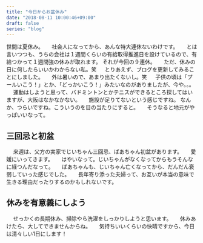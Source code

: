 ```yaml
---
title: "今日からお盆休み"
date: "2018-08-11 10:00:46+09:00"
draft: false
series: "blog"
---
```

世間は夏休み。
　
社会人になってから、あんな特大連休ないわけです。
　
とは言いつつも、うちの会社は１週間くらいの有給取得推進日を設けているので、有給つかって１週間強の休みが取れます。
それが今回の９連休。
　
ただ、休みの日に何したらいいかわからない私。笑
　
とりあえず、ブログを更新してみることにしました。
　
外は暑いので、あまり出たくないし。笑
　
子供の頃は「プールいこう！」とか、「どっかいこう！」みたいなのがありましたが、今や。。。
　
運動はしようと思って、バドミントンとかテニスができるところ探してはいますが、大阪はなかなかない。
　
施設が足りてないという感じですね。
なんか、つらいですね。こういうのを目の当たりにすると。
　
そうなると地元がやっぱいいなって。
　
<h2>三回忌と初盆</h2>
　
来週は、父方の実家でじいちゃん三回忌、ばあちゃん初盆があります。
　
愛媛にいってきます。
　
はやいなって。じいちゃんがなくなってからもうそんなに経つんだなって。
　
ばあちゃんも、じいちゃん亡くなってから、だんだん衰弱していった感じでした。
　
長年寄り添った夫婦って、お互いが本当の意味で生きる理由だったりするのかもしれないです。
　
<h2>休みを有意義にしよう</h2>
　
せっかくの長期休み、掃除やら洗濯をしっかりしようと思います。
　
休みあけたら、大してできませんからね。
　
気持ちいいくらいの快晴ですから、今日は清々しい1日にします！